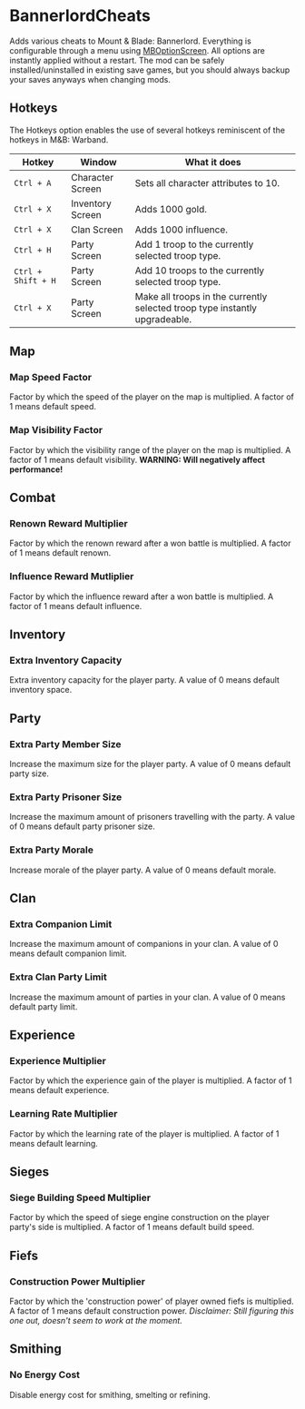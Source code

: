 # BannerlordCheats
Adds various cheats to Mount &amp; Blade: Bannerlord. Everything is configurable through a menu using [MBOptionScreen](https://github.com/Aragas/Bannerlord.MBOptionScreen). All options are instantly applied without a restart. The mod can be safely installed/uninstalled in existing save games, but you should always backup your saves anyways when changing mods.

## Hotkeys

The Hotkeys option enables the use of several hotkeys reminiscent of the hotkeys in M&amp;B: Warband.

Hotkey | Window | What it does
 --- | --- | ---
 `Ctrl + A` | Character Screen | Sets all character attributes to 10.
 `Ctrl + X` | Inventory Screen | Adds 1000 gold.
 `Ctrl + X` | Clan Screen | Adds 1000 influence.
 `Ctrl + H` | Party Screen | Add 1 troop to the currently selected troop type.
 `Ctrl + Shift + H` | Party Screen | Add 10 troops to the currently selected troop type.
 `Ctrl + X` | Party Screen | Make all troops in the currently selected troop type instantly upgradeable.

## Map

### Map Speed Factor
Factor by which the speed of the player on the map is multiplied. A factor of 1 means default speed.

### Map Visibility Factor
Factor by which the visibility range of the player on the map is multiplied. A factor of 1 means default visibility. **WARNING: Will negatively affect performance!**

## Combat

### Renown Reward Multiplier
Factor by which the renown reward after a won battle is multiplied. A factor of 1 means default renown.

### Influence Reward Mutliplier
Factor by which the influence reward after a won battle is multiplied. A factor of 1 means default influence.

## Inventory

### Extra Inventory Capacity
Extra inventory capacity for the player party. A value of 0 means default inventory space.

## Party

### Extra Party Member Size
Increase the maximum size for the player party. A value of 0 means default party size.

### Extra Party Prisoner Size
Increase the maximum amount of prisoners travelling with the party. A value of 0 means default party prisoner size.

### Extra Party Morale
Increase morale of the player party. A value of 0 means default morale.

## Clan

### Extra Companion Limit
Increase the maximum amount of companions in your clan. A value of 0 means default companion limit.

### Extra Clan Party Limit
Increase the maximum amount of parties in your clan. A value of 0 means default party limit.

## Experience

### Experience Multiplier
Factor by which the experience gain of the player is multiplied. A factor of 1 means default experience.

### Learning Rate Multiplier
Factor by which the learning rate of the player is multiplied. A factor of 1 means default learning.

## Sieges

### Siege Building Speed Multiplier
Factor by which the speed of siege engine construction on the player party's side is multiplied. A factor of 1 means default build speed.

## Fiefs

### Construction Power Multiplier
Factor by which the 'construction power' of player owned fiefs is multiplied. A factor of 1 means default construction power.
*Disclaimer: Still figuring this one out, doesn't seem to work at the moment.*

## Smithing

### No Energy Cost
Disable energy cost for smithing, smelting or refining.